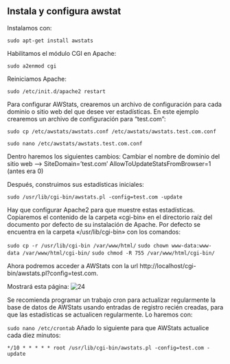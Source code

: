 <h2>Instala y configura awstat</h2>

Instalamos con: 

```sudo apt-get install awstats```

Habilitamos el módulo CGI en Apache: 

```sudo a2enmod cgi```

Reiniciamos Apache: 

```sudo /etc/init.d/apache2 restart```

Para configurar AWStats, crearemos un archivo de configuración para cada dominio o sitio web del que desee ver estadísticas. En este ejemplo crearemos un archivo de configuración para “test.com”:

```sudo cp /etc/awstats/awstats.conf /etc/awstats/awstats.test.com.conf```

```sudo nano /etc/awstats/awstats.test.com.conf```

Dentro haremos los siguientes cambios:
Cambiar el nombre de dominio del sitio web –> SiteDomain=’test.com’
AllowToUpdateStatsFromBrowser=1 (antes era 0)

Después, construimos sus estadísticas iniciales:

```sudo /usr/lib/cgi-bin/awstats.pl -config=test.com -update```

Hay que configurar Apache2 para que muestre estas estadísticas. Copiaremos el contenido de la carpeta «cgi-bin» en el directorio raíz del documento por defecto de su instalación de Apache. Por defecto se encuentra en la carpeta «/usr/lib/cgi-bin»  con los comandos:

```sudo cp -r /usr/lib/cgi-bin /var/www/html/```
```sudo chown www-data:www-data /var/www/html/cgi-bin/```
```sudo chmod -R 755 /var/www/html/cgi-bin/```

Ahora podremos acceder a AWStats con la url http://localhost/cgi-bin/awstats.pl?config=test.com.

Mostrará esta página:
![24](IMAGENES/24.png)

Se recomienda programar un trabajo cron para actualizar regularmente la base de datos de AWStats usando entradas de registro recién creadas, para que las estadísticas se actualicen regularmente. 
Lo haremos con:

```sudo nano /etc/crontab```
Añado lo siguiente para que AWStats actualice cada diez minutos:

```*/10 * * * * * root /usr/lib/cgi-bin/awstats.pl -config=test.com -update```
